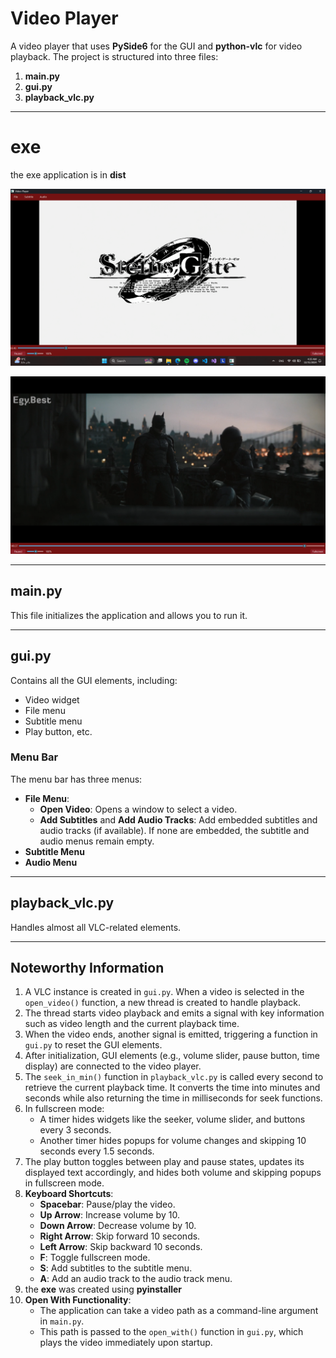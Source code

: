 # Video Player

A video player that uses **PySide6** for the GUI and **python-vlc** for video playback. The project is structured into three files:

1. **main.py**
2. **gui.py**
3. **playback_vlc.py**

---

# exe

the exe application is in **dist**

![Example 1](<Example/Screenshot%20(70).png>)

![Example 2](<Example/Screenshot%20(71).png>)

---

## main.py

This file initializes the application and allows you to run it.

---

## gui.py

Contains all the GUI elements, including:

- Video widget
- File menu
- Subtitle menu
- Play button, etc.

### Menu Bar

The menu bar has three menus:

- **File Menu**:
  - **Open Video**: Opens a window to select a video.
  - **Add Subtitles** and **Add Audio Tracks**: Add embedded subtitles and audio tracks (if available). If none are embedded, the subtitle and audio menus remain empty.
- **Subtitle Menu**
- **Audio Menu**

---

## playback_vlc.py

Handles almost all VLC-related elements.

---

## Noteworthy Information

1. A VLC instance is created in `gui.py`. When a video is selected in the `open_video()` function, a new thread is created to handle playback.
2. The thread starts video playback and emits a signal with key information such as video length and the current playback time.
3. When the video ends, another signal is emitted, triggering a function in `gui.py` to reset the GUI elements.
4. After initialization, GUI elements (e.g., volume slider, pause button, time display) are connected to the video player.
5. The `seek_in_min()` function in `playback_vlc.py` is called every second to retrieve the current playback time. It converts the time into minutes and seconds while also returning the time in milliseconds for seek functions.
6. In fullscreen mode:
   - A timer hides widgets like the seeker, volume slider, and buttons every 3 seconds.
   - Another timer hides popups for volume changes and skipping 10 seconds every 1.5 seconds.
7. The play button toggles between play and pause states, updates its displayed text accordingly, and hides both volume and skipping popups in fullscreen mode.
8. **Keyboard Shortcuts**:
   - **Spacebar**: Pause/play the video.
   - **Up Arrow**: Increase volume by 10.
   - **Down Arrow**: Decrease volume by 10.
   - **Right Arrow**: Skip forward 10 seconds.
   - **Left Arrow**: Skip backward 10 seconds.
   - **F**: Toggle fullscreen mode.
   - **S**: Add subtitles to the subtitle menu.
   - **A**: Add an audio track to the audio track menu.
9. the **exe** was created using **pyinstaller**
10. **Open With Functionality**:
    - The application can take a video path as a command-line argument in `main.py`.
    - This path is passed to the `open_with()` function in `gui.py`, which plays the video immediately upon startup.
